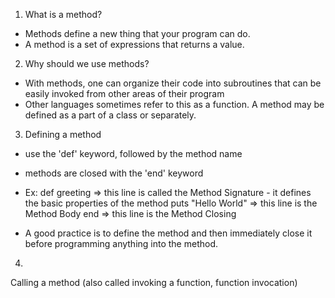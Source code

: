 1. What is a method?

  - Methods define a new thing that your program can do. 
  - A method is a set of expressions that returns a value. 
  
2. Why should we use methods?

  - With methods, one can organize their code into subroutines that can be easily invoked from other areas of their program 
  - Other languages sometimes refer to this as a function. A method may be defined as a part of a class or separately.

3. Defining a method
  - use the 'def' keyword, followed by the method name
  - methods are closed with the 'end' keyword 
  
  - Ex:  def greeting => this line is called the Method Signature - it defines the basic properties of the method
         puts "Hello World" => this line is the Method Body
         end  => this line is the Method Closing

  - A good practice is to define the method and then immediately close it before programming anything into the method.

4. 



Calling a method (also called invoking a function, function invocation)
